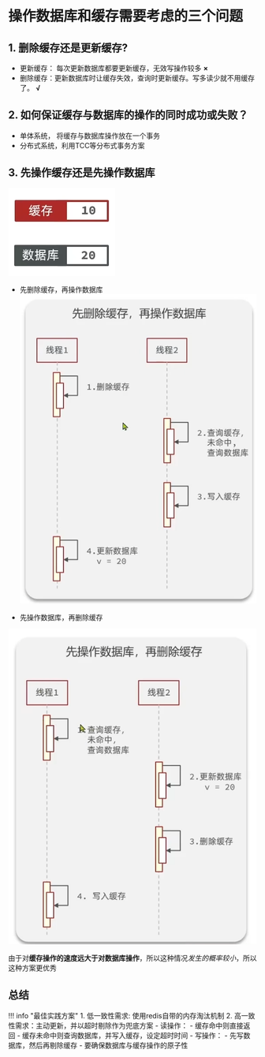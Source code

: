 # 操作数据库和缓存需要考虑的三个问题

## 1. 删除缓存还是更新缓存?

- 更新缓存： 每次更新数据库都要更新缓存，无效写操作较多  **×**
- 删除缓存：更新数据库时让缓存失效，查询时更新缓存。写多读少就不用缓存了。 **√**


## 2. 如何保证缓存与数据库的操作的同时成功或失败？

- 单体系统， 将缓存与数据库操作放在一个事务
- 分布式系统，利用TCC等分布式事务方案



## 3. 先操作缓存还是先操作数据库
![alt text](picture/数据.png)
- 先删除缓存，再操作数据库
![alt text](picture/先删除缓存.png)

- 先操作数据库，再删除缓存

![alt text](picture/先更新数据库.png)

由于对**缓存操作的速度远大于对数据库操作**，所以这种情况*发生的概率较小*，所以这种方案更优秀





## 总结
!!! info "最佳实践方案"
    1. 低一致性需求: 使用redis自带的内存淘汰机制
    2. 高一致性需求：主动更新，并以超时剔除作为兜底方案
        - 读操作：
            - 缓存命中则直接返回
            - 缓存未命中则查询数据库，并写入缓存，设定超时时间
        - 写操作：
            - 先写数据库，然后再剔除缓存
            - 要确保数据库与缓存操作的原子性



